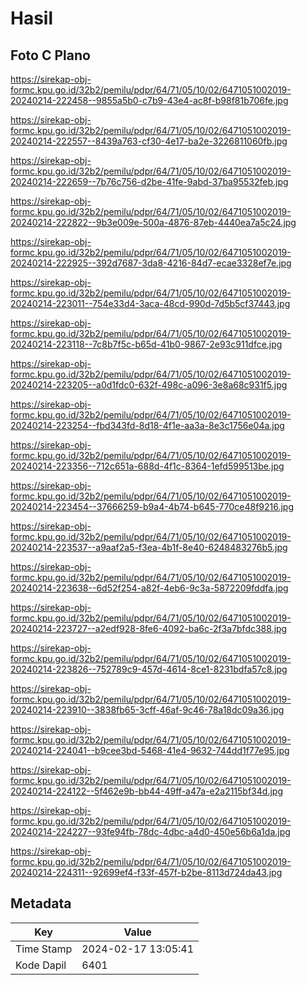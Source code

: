 # Hasil

## Foto C Plano

https://sirekap-obj-formc.kpu.go.id/32b2/pemilu/pdpr/64/71/05/10/02/6471051002019-20240214-222458--9855a5b0-c7b9-43e4-ac8f-b98f81b706fe.jpg

https://sirekap-obj-formc.kpu.go.id/32b2/pemilu/pdpr/64/71/05/10/02/6471051002019-20240214-222557--8439a763-cf30-4e17-ba2e-3226811060fb.jpg

https://sirekap-obj-formc.kpu.go.id/32b2/pemilu/pdpr/64/71/05/10/02/6471051002019-20240214-222659--7b76c756-d2be-41fe-9abd-37ba95532feb.jpg

https://sirekap-obj-formc.kpu.go.id/32b2/pemilu/pdpr/64/71/05/10/02/6471051002019-20240214-222822--9b3e009e-500a-4876-87eb-4440ea7a5c24.jpg

https://sirekap-obj-formc.kpu.go.id/32b2/pemilu/pdpr/64/71/05/10/02/6471051002019-20240214-222925--392d7687-3da8-4216-84d7-ecae3328ef7e.jpg

https://sirekap-obj-formc.kpu.go.id/32b2/pemilu/pdpr/64/71/05/10/02/6471051002019-20240214-223011--754e33d4-3aca-48cd-990d-7d5b5cf37443.jpg

https://sirekap-obj-formc.kpu.go.id/32b2/pemilu/pdpr/64/71/05/10/02/6471051002019-20240214-223118--7c8b7f5c-b65d-41b0-9867-2e93c911dfce.jpg

https://sirekap-obj-formc.kpu.go.id/32b2/pemilu/pdpr/64/71/05/10/02/6471051002019-20240214-223205--a0d1fdc0-632f-498c-a096-3e8a68c931f5.jpg

https://sirekap-obj-formc.kpu.go.id/32b2/pemilu/pdpr/64/71/05/10/02/6471051002019-20240214-223254--fbd343fd-8d18-4f1e-aa3a-8e3c1756e04a.jpg

https://sirekap-obj-formc.kpu.go.id/32b2/pemilu/pdpr/64/71/05/10/02/6471051002019-20240214-223356--712c651a-688d-4f1c-8364-1efd599513be.jpg

https://sirekap-obj-formc.kpu.go.id/32b2/pemilu/pdpr/64/71/05/10/02/6471051002019-20240214-223454--37666259-b9a4-4b74-b645-770ce48f9216.jpg

https://sirekap-obj-formc.kpu.go.id/32b2/pemilu/pdpr/64/71/05/10/02/6471051002019-20240214-223537--a9aaf2a5-f3ea-4b1f-8e40-6248483276b5.jpg

https://sirekap-obj-formc.kpu.go.id/32b2/pemilu/pdpr/64/71/05/10/02/6471051002019-20240214-223638--6d52f254-a82f-4eb6-9c3a-5872209fddfa.jpg

https://sirekap-obj-formc.kpu.go.id/32b2/pemilu/pdpr/64/71/05/10/02/6471051002019-20240214-223727--a2edf928-8fe6-4092-ba6c-2f3a7bfdc388.jpg

https://sirekap-obj-formc.kpu.go.id/32b2/pemilu/pdpr/64/71/05/10/02/6471051002019-20240214-223826--752789c9-457d-4614-8ce1-8231bdfa57c8.jpg

https://sirekap-obj-formc.kpu.go.id/32b2/pemilu/pdpr/64/71/05/10/02/6471051002019-20240214-223910--3838fb65-3cff-46af-9c46-78a18dc09a36.jpg

https://sirekap-obj-formc.kpu.go.id/32b2/pemilu/pdpr/64/71/05/10/02/6471051002019-20240214-224041--b9cee3bd-5468-41e4-9632-744dd1f77e95.jpg

https://sirekap-obj-formc.kpu.go.id/32b2/pemilu/pdpr/64/71/05/10/02/6471051002019-20240214-224122--5f462e9b-bb44-49ff-a47a-e2a2115bf34d.jpg

https://sirekap-obj-formc.kpu.go.id/32b2/pemilu/pdpr/64/71/05/10/02/6471051002019-20240214-224227--93fe94fb-78dc-4dbc-a4d0-450e56b6a1da.jpg

https://sirekap-obj-formc.kpu.go.id/32b2/pemilu/pdpr/64/71/05/10/02/6471051002019-20240214-224311--92699ef4-f33f-457f-b2be-8113d724da43.jpg


## Metadata

| Key        | Value               |
| ---------- | ------------------- |
| Time Stamp | 2024-02-17 13:05:41 |
| Kode Dapil | 6401                |



